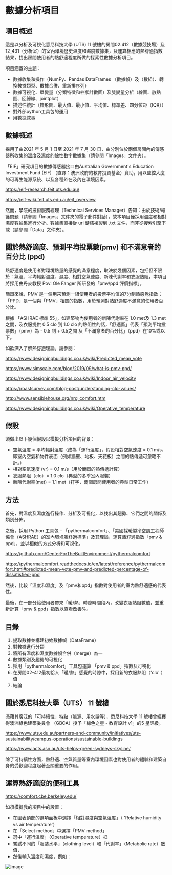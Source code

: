 # 數據分析項目


## 項目概述

這是以分析及可視化悉尼科技大學 (UTS) 11 號樓的房間02.412（數據競技場）及 12_431（分析室）的室內環境歷史溫度和濕度數據集，及運算相應的熱舒適指數結果，找出房間使用者的熱舒適程度所做的探索性數據分析項目。

項目涵蓋的主題：

- 數據收集和操作（NumPy、Pandas DataFrames （數據幀）及（數組）、轉換數據類型、數據合併、重新排序列）
- 數據可視化、單變量（分類特徵和柱狀計數圖）及雙變量分析（線圖、散點圖、回歸線、jointplot）
- 描述性統計（箱形圖、最大值、最小值、平均值、標準差、四分位距（IQR））
- 對外部python工具包的運用
- 用數據敘事


## 數據概述

採用了由2021 年 5 月 1 日至 2021 年 7 月 30 日，由分別位於兩個房間內的傳感器所收集的溫度及濕度的線性數字數據集（請參閱「Images」文件夾）。

「EIF」研究項目的數據傳感器接口由Australian Government's Education Investment Fund (EIF) （直譯：澳洲政府的教育投資基金）資助，用以監控大廈的可再生能源系統、以及各種外在及內在環境因素。

https://eif-research.feit.uts.edu.au/

https://eif-wiki.feit.uts.edu.au/eif_overview

然而，學院的技術服務經理（Technical Services Manager）告知：由於技術/維護問題（請參閱「Images」文件夾的電子郵件對話），故本項目僅採用溫度和相對濕度數據集進行分析。數據集直接從 url 鏈結複製到 .txt 文件，而非從搜索引擎下載（請參閱「Data」文件夾）。


## 關於熱舒適度、預測平均投票數(pmv) 和不滿意者的百分比 (ppd)

熱舒適度是使用者對環境熱量的感覺的滿意程度，取決於幾個因素，包括但不限於：氣溫、平均輻射溫度、濕度、相對空氣速度、新陳代謝率和衣服熱阻，本項目將採用由丹麥教授 Povl Ole Fanger 所研發的「pmv/ppd 評價指標」。

簡單來說，PMV 是一個用來預測一組使用者的投票平均值的7分制熱感覺指數；「PPD」是一個與「PMV」相關的指數，用於預測對熱舒適度不滿意的使用者百分比。

根據 「ASHRAE 標準 55」，如建築物內使用者的新陳代謝率在 1.0 met及 1.3 met之間，及衣服提供 0.5 clo 到 1.0 clo 的熱阻性的話，「舒適區」代表「預測平均投票數」（pmv）為 - 0.5 到 + 0.5之間 及「不滿意者的百分比」（ppd）在10%或以下。

如欲深入了解熱舒適理論，請參閱：

https://www.designingbuildings.co.uk/wiki/Predicted_mean_vote

https://www.simscale.com/blog/2019/09/what-is-pmv-ppd/

https://www.designingbuildings.co.uk/wiki/Indoor_air_velocity

https://roastsurvey.com/blog-post/understanding-clo-values/

http://www.sensiblehouse.org/nrg_comfort.htm

https://www.designingbuildings.co.uk/wiki/Operative_temperature


## 假設

須做出以下幾個假設以模擬分析項目的背景：

- 空氣溫度 = 平均輻射溫度（成為「運行溫度」，假設相對空氣速度 = 0.1 m/s，即室內空氣和物件表面（例如牆壁、地板、天花板）之間的熱傳遞可忽略不計。）
- 相對空氣速度 (vr) = 0.1 m/s（用於簡單的熱傳遞計算）
- 衣服熱阻（clo）= 1.0 clo（典型的冬季室內服裝）
- 新陳代謝率(met) = 1.1 met（打字，兩個房間使用者的典型日常工作）


## 方法

首先，對溫度及濕度進行操作、分析及可視化，以找出其趨勢、它們之間的關係及類別分佈。

之後，採用 Python 工具包 – 「pythermalcomfort」、「美國採暖製冷空調工程師協會（ASHRAE）的室內環境熱舒適標準」及其理論，運算熱舒適指數「pmv & ppd」，並以相似的方式分析和可視化。

https://github.com/CenterForTheBuiltEnvironment/pythermalcomfort

https://pythermalcomfort.readthedocs.io/en/latest/reference/pythermalcomfort.html#predicted-mean-vote-pmv-and-predicted-percentage-of-dissatisfied-ppd

然後，比較「溫度和濕度」及「pmv和ppd」指數對使用者的室內熱舒適感的代表性。

最後，在一部分給使用者帶來「暖/熱」時隙時間段內，改變衣服熱阻數值，並重新計算「pmv & ppd」指數以查看改善%。


## 目錄

1. 提取數據並構建初始數據幀（DataFrame）
2. 對數據進行分類
3. 將所有溫度和濕度數據幀合併（merge）為一
4. 數據類別及趨勢的可視化
5. 採用「pythermalcomfort」工具包運算 「pmv & ppd」指數及可視化
6. 在房間02-412最初給人「暖/熱」感覺的時隙中，採用新的衣服熱阻（'clo' ）值
7. 結論


## 關於悉尼科技大學（UTS） 11 號樓

憑藉其廣泛的「可持續性」特點（能源、用水量等），悉尼科技大學 11 號樓曾經獲得澳洲綠色建築委員會 （GBCA）授予「綠色之星 - 教育設計 v1」的5 星評級。

https://www.uts.edu.au/partners-and-community/initiatives/uts-sustainability/campus-operations/sustainable-buildings

https://www.acts.asn.au/uts-helps-green-sydneys-skyline/

除了可持續性方面，熱舒適、空氣質量等室內環境因素也對使用者的體驗和建築自身的受歡迎程度起著至關重要的作用。


## 運算熱舒適度的便利工具

https://comfort.cbe.berkeley.edu/

如須模擬我的項目中的設置：

- 在圖表頂部的選項面板中選擇「相對濕度與空氣溫度」（ 'Relative humidity vs air temperature'）
- 在「Select method」中選擇「PMV method」
- 選中「運行溫度」（Operative temperature）框
- 嘗試不同的「服裝水平」（clothing level）和「代謝率」（Metabolic rate）數值，
- 然後輸入溫度和濕度，例如：

![image](https://user-images.githubusercontent.com/95272183/154760490-073db072-4120-4c13-93d7-682f528180c9.png)
